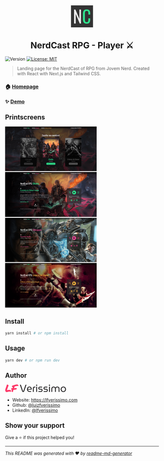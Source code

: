 <p align="center">
  <img src="public/android-chrome-72x72.png" alt="NerdCast RPG - Player">
</p>

<h1 align="center">NerdCast RPG - Player ⚔</h1>
<p>
  <img alt="Version" src="https://img.shields.io/badge/version-1.0.0-blue.svg?cacheSeconds=2592000" />
  <a href="#" target="_blank">
    <img alt="License: MIT" src="https://img.shields.io/badge/License-MIT-yellow.svg" />
  </a>
</p>

>  Landing page for the NerdCast of RPG from Jovem Nerd. Created with React with Next.js and Tailwind CSS.

### 🏠 [Homepage](https://github.com/luizfverissimo/nerdcast-rpg-player)

### ✨ [Demo](https://nerdcast-rpg-player.vercel.app/)

## Printscreens

<img src="img/1.png" alt="1" width="300"/> <img src="img/2.png" alt="2" width="300"/> <img src="img/3.png" alt="3" width="300"/> <img src="img/4.png" alt="4" width="300"/> 

## Install

```sh
yarn install # or npm install
```

## Usage

```sh
yarn dev # or npm run dev
```

## Author

[<img src="https://github.com/luizfverissimo/luizfverissimo/blob/master/lf_verissimo_logo_light.png?raw=true" alt="lf verissimo logo" width="200"/>](https://lfverissimo.com)

* Website: https://lfverissimo.com
* Github: [@luizfverissimo](https://github.com/luizfverissimo)
* LinkedIn: [@lfverissimo](https://linkedin.com/in/lfverissimo)

## Show your support

Give a ⭐️ if this project helped you!

***
_This README was generated with ❤️ by [readme-md-generator](https://github.com/kefranabg/readme-md-generator)_